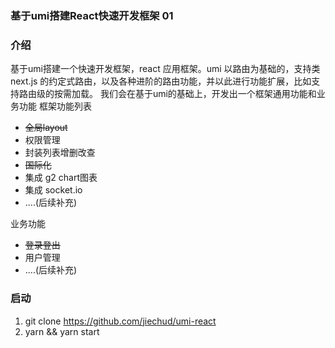 ### 基于umi搭建React快速开发框架 01

### 介绍
基于umi搭建一个快速开发框架，react 应用框架。umi 以路由为基础的，支持类 next.js 的约定式路由，以及各种进阶的路由功能，并以此进行功能扩展，比如支持路由级的按需加载。
我们会在基于umi的基础上，开发出一个框架通用功能和业务功能
框架功能列表
* ~~全局layout~~
* 权限管理
* 封装列表增删改查
* ~~国际化~~
* 集成 g2 chart图表
* 集成 socket.io
* ....(后续补充)

业务功能
* ~~登录登出~~
* 用户管理
* ....(后续补充)

### 启动

1. git clone https://github.com/jiechud/umi-react
2. yarn && yarn start
